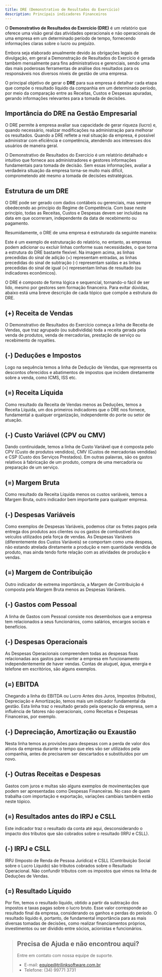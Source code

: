 ```yaml
---
title: DRE (Demonstrativo de Resultados do Exercício)
description: Principais indicadores Financeiros
---
```


O __Demonstrativo de Resultados do Exercício (DRE)__ é um relatório que oferece uma visão geral das atividades operacionais e não operacionais de uma empresa em um determinado período de tempo, fornecendo informações claras sobre o lucro ou prejuízo.

Embora seja elaborado anualmente devido às obrigações legais de divulgação, em geral a Demonstração de Resultados do Exercício é gerada também mensalmente para fins administrativos e gerenciais, sendo uma das mais poderosas ferramentas de análise dos resultados para os responsáveis nos diversos níveis de gestão de uma empresa.

O principal objetivo de gerar o __DRE__ para sua empresa é detalhar cada etapa que compõe o resultado líquido da companhia em um determinado período, por meio da comparação entre as Receitas, Custos e Despesas apuradas, gerando informações relevantes para a tomada de decisões. 

## Importância do DRE na Gestão Empresarial

O DRE permite à empresa avaliar sua capacidade de gerar riqueza (lucro) e, quando necessário, realizar modificações na administração para melhorar os resultados. Quando a DRE reflete a real situação da empresa, é possível administrar com eficiência e competência, atendendo aos interesses dos usuários de maneira geral.

O Demonstrativo de Resultados do Exercício é um relatório detalhado e intuitivo que fornece aos administradores e gestores informações fundamentais para tomada de decisão. Sem essas informações, avaliar a verdadeira situação da empresa torna-se muito mais difícil, comprometendo até mesmo a tomada de decisões estratégicas.

## Estrutura de um DRE

O DRE pode ser gerado com dados contábeis ou gerenciais, mas sempre obedecendo ao princípio do Regime de Competência. Com base neste princípio, todas as Receitas, Custos e Despesas devem ser incluídas na data em que ocorreram, independente da data de recebimento ou pagamento.

Resumidamente, o DRE de uma empresa é estruturado da seguinte maneira:

<template>
  <div>
    <NuxtImg src="public/img/duvidas/financeiro/dre.png" alt="Logo" width="150" height="150" />
  </div>
</template>

Este é um exemplo de estruturação do relatório, no entanto, as empresas podem adicionar ou excluir linhas conforme suas necessidades, o que torna a estrutura do DRE bastante flexível. Na imagem acima, as linhas precedidas do sinal de adição (+) representam entradas, as linhas precedidas do sinal de subtração (-) representam saídas e as linhas precedidas do sinal de igual (=) representam linhas de resultado (ou indicadores econômicos).

O DRE é composto de forma lógica e sequencial, tornando-o fácil de ser lido, mesmo por gestores sem formação financeira. Para evitar dúvidas, abaixo está uma breve descrição de cada tópico que compõe a estrutura do DRE.

## (+) Receita de Vendas

O Demonstrativo de Resultados do Exercício começa a linha de Receita de Vendas, que traz agrupado (ou subdividida) toda a receita gerada pela venda de produtos, venda de mercadorias, prestação de serviço ou recebimento de royalties.

## (-) Deduções e Impostos

Logo na sequência temos a linha de Dedução de Vendas, que representa os descontos oferecidos e abatimentos de impostos que incidem diretamente sobre a venda, como ICMS, ISS etc.

## (=) Receita Líquida

Como resultado da Receita de Vendas menos as Deduções, temos a Receita Líquida, um dos primeiros indicadores que o DRE nos fornece, fundamental a qualquer organização, independente do porte ou setor de atuação.

## (-) Custo Variável (CPV ou CMV)

Dando continuidade, temos a linha de Custo Variável que é composta pelo CPV (Custo de produtos vendidos), CMV (Custos de mercadorias vendidas) e CSP (Custo dos Serviços Prestados). Em outras palavras, são os gastos relativos à fabricação de um produto, compra de uma mercadoria ou preparação de um serviço.

## (=) Margem Bruta

Como resultado da Receita Líquida menos os custos variáveis, temos a Margem Bruta, outro indicador bem importante para qualquer empresa.

## (-) Despesas Variáveis

Como exemplos de Despesas Variáveis, podemos citar os fretes pagos pela entrega dos produtos aos clientes ou os gastos de combustível dos veículos utilizados pela força de vendas. As Despesas Variáveis (diferentemente dos Custos Variáveis) se comportam como uma despesa, não estando atrelada diretamente a produção e nem quantidade vendida de produto, mas ainda tendo forte relação com as atividades de produção e vendas.


## (=) Margem de Contribuição

Outro indicador de extrema importância, a Margem de Contribuição é composta pela Margem Bruta menos as Despesas Variáveis. 

## (-) Gastos com Pessoal

A linha de Gastos com Pessoal consiste nos desembolsos que a empresa tem relacionados a seus funcionários, como salários, encargos sociais e benefícios.

## (-) Despesas Operacionais

As Despesas Operacionais compreendem todas as despesas fixas relacionadas aos gastos para manter a empresa em funcionamento independentemente de haver vendas. Contas de aluguel, água, energia e telefone em escritórios, são alguns exemplos.

## (=) EBITDA

Chegando a linha do EBITDA ou Lucro Antes dos Juros, Impostos (tributos), Depreciação e Amortização, temos mais um indicador fundamental da gestão. Esta linha traz o resultado gerado pela operação da empresa, sem a influência de fatores não operacionais, como Receitas e Despesas Financeiras, por exemplo.

## (-) Depreciação, Amortização ou Exaustão

Nesta linha temos as provisões para despesas com a perda de valor dos ativos da empresa durante o tempo que eles vão ser utilizados pela companhia, antes de precisarem ser descartados e substituídos por um novo.

## (-) Outras Receitas e Despesas

Gastos com juros e multas são alguns exemplos de movimentações que podem ser apresentadas como Despesas Financeiras. No caso de quem trabalha com importação e exportação, variações cambiais também estão neste tópico.

## (=) Resultados antes do IRPJ e CSLL

Este indicador traz o resultado da conta até aqui, desconsiderando o impacto dos tributos que são cobrados sobre o resultado (IRPJ e CSLL).

## (-) IRPJ e CSLL

IRPJ (Imposto de Renda de Pessoa Jurídica) e CSLL (Contribuição Social sobre o Lucro Líquido) são tributos cobrados sobre o Resultado Operacional. Não confundir tributos com os impostos que vimos na linha de Deduções de Vendas.

## (=) Resultado Líquido

Por fim, temos o resultado líquido, obtido a partir da subtração dos impostos e taxas pagas sobre o lucro bruto. Esse valor corresponde ao resultado final da empresa, considerando os ganhos e perdas do período.
O resultado líquido é, portanto, de fundamental importância para as mais diversas tomadas de decisões, como realizar financiamentos próprios, investimentos ou ser dividido entre sócios, acionistas e funcionários.

> ## Precisa de Ajuda e não encontrou aqui?
>
> Entre em contato com nossa equipe de suporte.
> - E-mail: equipe@trilinksoftware.com.br 
> - Telefone: (34) 99771 3731
